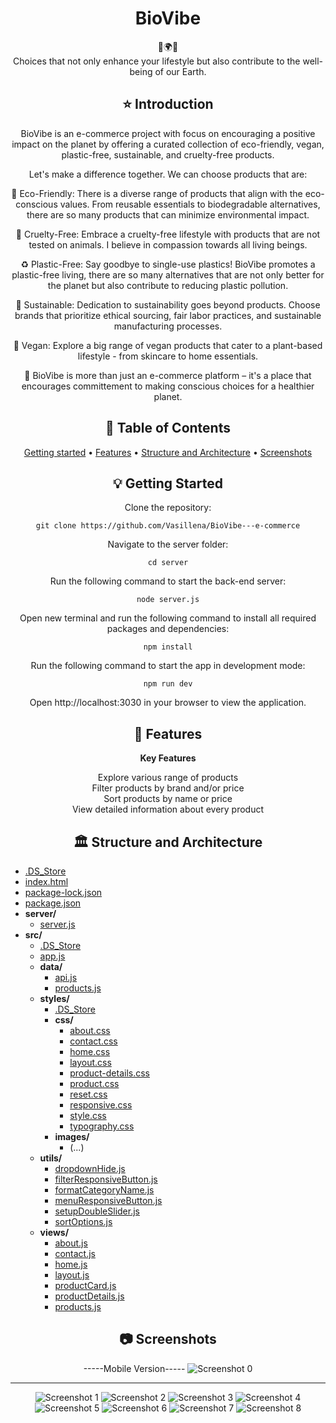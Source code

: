 <div align="center">
<h1 align="center">BioVibe</h1>
  🐇🌍🐇
  <br/>
Choices that not only enhance your lifestyle but also contribute to the well-being of our Earth.

## ⭐️  Introduction

BioVibe is an e-commerce project with focus on encouraging a positive impact on the planet by offering a curated collection of eco-friendly, vegan, plastic-free, sustainable, and cruelty-free products.

Let's make a difference together. We can choose products that are:

🌱 Eco-Friendly:
There is a diverse range of products that align with the eco-conscious values. From reusable essentials to biodegradable alternatives, there are so many products that can minimize environmental impact.

🐇 Cruelty-Free:
Embrace a cruelty-free lifestyle with products that are not tested on animals. I believe in compassion towards all living beings.

♻️ Plastic-Free:
Say goodbye to single-use plastics! BioVibe promotes a plastic-free living, there are so many alternatives that are not only better for the planet but also contribute to reducing plastic pollution.

🌿 Sustainable:
Dedication to sustainability goes beyond products. Choose brands that prioritize ethical sourcing, fair labor practices, and sustainable manufacturing processes.

🍃 Vegan:
Explore a big range of vegan products that cater to a plant-based lifestyle - from skincare to home essentials.

🌈 BioVibe is more than just an e-commerce platform – it's a place that encourages committement to making conscious choices for a healthier planet.

## 📜 Table of Contents
[Getting started](#getting-started) •
[Features](#features) •
[Structure and Architecture](#structure-and-architecture) •
[Screenshots](#screenshots)

## 💡 Getting Started
Clone the repository:
```
git clone https://github.com/Vasillena/BioVibe---e-commerce
```
Navigate to the server folder:
```
cd server
```
Run the following command to start the back-end server:
```
node server.js
```
Open new terminal and run the following command to install all required packages and dependencies:
```
npm install
```
Run the following command to start the app in development mode:
```
npm run dev
```
Open http://localhost:3030 in your browser to view the application.

## 🧸 Features

**Key Features**

Explore various range of products
<br/>
Filter products by brand and/or price
<br/>
Sort products by name or price
<br/>
View detailed information about every product
<br/>


## 🏛️ Structure and Architecture
</div>

- [.DS_Store](./.DS_Store)
- [index.html](./index.html)
- [package-lock.json](./package-lock.json)
- [package.json](./package.json)
- **server/**
  - [server.js](./server/server.js)
- **src/**
  - [.DS_Store](./src/.DS_Store)
  - [app.js](./src/app.js)
  - **data/**
    - [api.js](./src/data/api.js)
    - [products.js](./src/data/products.js)
  - **styles/**
    - [.DS_Store](./src/styles/.DS_Store)
    - **css/**
      - [about.css](./src/styles/css/about.css)
      - [contact.css](./src/styles/css/contact.css)
      - [home.css](./src/styles/css/home.css)
      - [layout.css](./src/styles/css/layout.css)
      - [product-details.css](./src/styles/css/product-details.css)
      - [product.css](./src/styles/css/product.css)
      - [reset.css](./src/styles/css/reset.css)
      - [responsive.css](./src/styles/css/responsive.css)
      - [style.css](./src/styles/css/style.css)
      - [typography.css](./src/styles/css/typography.css)
    - **images/**
      - (...)
  - **utils/**
    - [dropdownHide.js](./src/utils/dropdownHide.js)
    - [filterResponsiveButton.js](./src/utils/filterResponsiveButton.js)
    - [formatCategoryName.js](./src/utils/formatCategoryName.js)
    - [menuResponsiveButton.js](./src/utils/menuResponsiveButton.js)
    - [setupDoubleSlider.js](./src/utils/setupDoubleSlider.js)
    - [sortOptions.js](./src/utils/sortOptions.js)
  - **views/**
    - [about.js](./src/views/about.js)
    - [contact.js](./src/views/contact.js)
    - [home.js](./src/views/home.js)
    - [layout.js](./src/views/layout.js)
    - [productCard.js](./src/views/productCard.js)
    - [productDetails.js](./src/views/productDetails.js)
    - [products.js](./src/views/products.js)



<div align="center">
  
## 📷 Screenshots

-----Mobile Version-----
![Screenshot 0](https://github.com/Vasillena/BioVibe---e-commerce/assets/114015792/20c991fd-978b-420a-a13f-049e0c7cd3fc)

------------------------
![Screenshot 1](https://github.com/Vasillena/BioVibe---e-commerce/assets/114015792/c6d21235-4908-42c8-80cc-f76088205037)
![Screenshot 2](https://github.com/Vasillena/BioVibe---e-commerce/assets/114015792/982588aa-0df3-4c8b-a4ba-b6f0c2cf0826)
![Screenshot 3](https://github.com/Vasillena/BioVibe---e-commerce/assets/114015792/3dcc7955-0923-4b57-b5d0-901bf07d55cf)
![Screenshot 4](https://github.com/Vasillena/BioVibe---e-commerce/assets/114015792/cd43acc3-776e-4f7d-8b14-10c65b6843fe)
![Screenshot 5](https://github.com/Vasillena/BioVibe---e-commerce/assets/114015792/119d74c7-b3e4-4660-9c84-b75704cea135)
![Screenshot 6](https://github.com/Vasillena/BioVibe---e-commerce/assets/114015792/1f447360-988f-4eed-b7b9-0cb3a1ff4cf3)
![Screenshot 7](https://github.com/Vasillena/BioVibe---e-commerce/assets/114015792/aca9b7cf-eeff-46aa-a4e8-9ebe2fc5f283)
![Screenshot 8](https://github.com/Vasillena/BioVibe---e-commerce/assets/114015792/9684397a-2dd6-4c1a-a940-360480a921ce)
